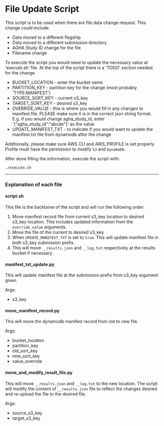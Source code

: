 # File Update Script

This script is to be used when there are file data change request. This change could include:
- Data moved to a different flagship
- Data moved to a different submission directory
- AGHA Study ID change for the file
- Filename change

To execute the script you would need to update the necessary value at 'execute.sh' file. At the top of the script
there is a 'TODO' section needed for the change.
- BUCKET_LOCATION - enter the bucket name
- PARTITION_KEY - partition key for the change (most probably 'TYPE:MANIFEST')
- SOURCE_SORT_KEY - current s3_key
- TARGET_SORT_KEY - desired s3_key
- OVERRIDE_VALUE - this is where you would fill in any changes to manifest file. PLEASE make sure it is in the correct
json string format. E.g. if you would change agha_study_id, enter '{"agha_study_id":"abcde"}' as the value
- UPDATE_MANIFEST_TXT - to indicate if you would want to update the manifest.txt file from dynamodb after the change

Additionally, please make sure AWS CLI and AWS_PROFILE is set properly.
Profile must have the permission to modify `S3` and `DynamoDb`.

After done filling the information, execute the script with:
```
./execute.sh
```

___
### Explanation of each file

  
#### script.sh
This file is the backbone of the script and will run the following order:
1. Move manifest record file from current s3_key location to desired s3_key location. This includes updated information from the `override_value` arguments.
2. Move the file of the current to desired s3_key
3. When `UPDATE_MANIFEST_TXT` is set to `true`. This will update manifest file in both s3_key submission prefix.
4. This will move `__results.json` and `__log.txt` respectively at the results bucket if necessary.

#### manifest_txt_update.py
This will update manifest file at the submission prefix from s3_key argument given.

Args:
- s3_key


#### move_manifest_record.py
This will move the dynamodb manifest record from old to new file. 

Args:
- bucket_location
- partition_key
- old_sort_key
- new_sort_key 
- value_override

#### move_and_modify_result_file.py
This will move `__results.json` and `__log.txt` to the new location.
The script will modify the content of `__results.json` file to reflect the changes desired and re-upload the file to the desired file.

Args:
- source_s3_key
- target_s3_key
